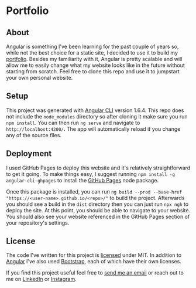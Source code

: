 # Portfolio

## About

Angular is something I've been learning for the past couple of years so, while not the best choice for a static site, I decided to use it to build my [portfolio](https://burrus.me). Besides my familiarity with it, Angular is pretty scalable and will allow me to easily change what my website looks like in the future without starting from scratch. Feel free to clone this repo and use it to jumpstart your own personal website.

## Setup

This project was generated with [Angular CLI](https://github.com/angular/angular-cli) version 1.6.4. This repo does not include the `node_modules` directory so after cloning it make sure you run `npm install`. You can then run `ng serve` and navigate to `http://localhost:4200/`. The app will automatically reload if you change any of the source files.

## Deployment

I used GitHub Pages to deploy this website and it's relatively straightforward to get it going. To make things easy, I suggest running `npm install -g angular-cli-ghpages` to install the [GitHub Pages](https://github.com/angular-schule/angular-cli-ghpages) node package.

Once this package is installed, you can run `ng build --prod --base-href "https://<user-name>.github.io/<repo>/"` to build the project. Afterwards you should see a build in the `dist` directory then you can just run `npx ngh` to deploy the site. At this point, you should be able to navigate to your website. You should also see your website referenced in the GitHub Pages section of your repository's settings.

## License

The code I've written for this project is [licensed](https://github.com/burrus/portfolio/blob/master/LICENSE) under MIT. In addition to [Angular](https://angular.io/) I've also used [Bootstrap](http://getbootstrap.com/), each of which have their own licenses.

If you find this project useful feel free to [send me an email](mailto:tony@burrus.me) or reach out to me on [LinkedIn](https://www.linkedin.com/in/burrus/) or [Instagram](https://www.instagram.com/10mtony/).
